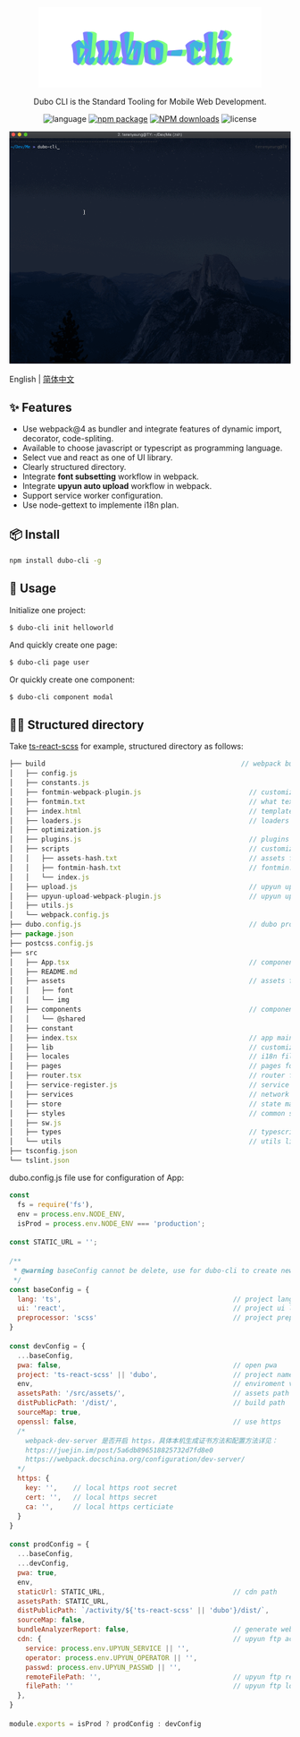 <p align="center">
  <a href="http://ant.design">
    <img width="400" src="./assets/dubo-cli.svg">
  </a>
</p>

<!-- <h1 align="center">Dubo CLI</h1> -->

<div align="center">

Dubo CLI is the Standard Tooling for Mobile Web Development.

 ![language](https://img.shields.io/badge/language-node-gcf.svg) [![npm package](https://img.shields.io/npm/v/dubo-cli.svg?style=flat-square)](https://www.npmjs.com/package/dubo-cli) [![NPM downloads](http://img.shields.io/npm/dm/dubo-cli.svg?style=flat-square)](https://www.npmjs.com/package/dubo-cli) ![license](https://img.shields.io/badge/license-Anti%20996-99ccff.svg)


</div>

![start](./assets/demo.gif)

English | [简体中文](./README-zh_CN.md)

## ✨ Features

- Use webpack@4 as bundler and integrate features of dynamic import, decorator, code-spliting.
- Available to choose javascript or typescript as programming language.
- Select vue and react as one of UI library.
- Clearly structured directory.
- Integrate **font subsetting** workflow in webpack.
- Integrate **upyun auto upload** workflow in webpack.
- Support service worker configuration.
- Use node-gettext to implemente i18n plan.

## 📦 Install

```bash
npm install dubo-cli -g
```

## 🔨 Usage

Initialize one project:

```bash
$ dubo-cli init helloworld
```

And quickly create one page:

```bash
$ dubo-cli page user
```

Or quickly create one component:

```bash
$ dubo-cli component modal
```

## 🤜🏼 Structured directory

Take [ts-react-scss](./examples/ts-react-scss) for example, structured directory as follows:

```js
├── build                                                 // webpack bundler file
│   ├── config.js
│   ├── constants.js
│   ├── fontmin-webpack-plugin.js                           // customize font subsetting plugin
│   ├── fontmin.txt                                         // what text do you want to subset
│   ├── index.html                                          // template file
│   ├── loaders.js                                          // loaders file
│   ├── optimization.js
│   ├── plugins.js                                          // plugins file
│   ├── scripts                                             // customize scripts, use for detact assets variation
│   │   ├── assets-hash.txt                                 // assets folder hash
│   │   ├── fontmin-hash.txt                                // fontmin.txt hash
│   │   └── index.js
│   ├── upload.js                                           // upyun upload script
│   ├── upyun-upload-webpack-plugin.js                      // upyun upload customize plugin
│   ├── utils.js
│   └── webpack.config.js
├── dubo.config.js                                          // dubo project configuration file
├── package.json
├── postcss.config.js
├── src
│   ├── App.tsx                                             // component main entry
│   ├── README.md
│   ├── assets                                              // assets folder for font, img or media
│   │   ├── font
│   │   └── img
│   ├── components                                          // components folder for common component or sub component
│   │   └── @shared
│   ├── constant
│   ├── index.tsx                                           // app main entry
│   ├── lib                                                 // customize library
│   ├── locales                                             // i18n file
│   ├── pages                                               // pages folder for page component
│   ├── router.tsx                                          // router file
│   ├── service-register.js                                 // service worker file
│   ├── services                                            // network io
│   ├── store                                               // state management
│   ├── styles                                              // common style
│   ├── sw.js
│   ├── types                                               // typescript types file here
│   └── utils                                               // utils library
├── tsconfig.json
└── tslint.json
```

dubo.config.js file use for configuration of App:

```js
const
  fs = require('fs'),
  env = process.env.NODE_ENV,
  isProd = process.env.NODE_ENV === 'production';

const STATIC_URL = '';

/**
 * @warning baseConfig cannot be delete, use for dubo-cli to create new page or component
 */
const baseConfig = {
  lang: 'ts',                                           // project language
  ui: 'react',                                          // project ui library
  preprocessor: 'scss'                                  // project preprocessor
}

const devConfig = {
  ...baseConfig,
  pwa: false,                                           // open pwa
  project: 'ts-react-scss' || 'dubo',                   // project name
  env,                                                  // enviroment variable
  assetsPath: '/src/assets/',                           // assets path
  distPublicPath: '/dist/',                             // build path
  sourceMap: true,
  openssl: false,                                       // use https
  /*
    webpack-dev-server 是否开启 https，具体本机生成证书方法和配置方法详见：
    https://juejin.im/post/5a6db896518825732d7fd8e0
    https://webpack.docschina.org/configuration/dev-server/
  */
  https: {
    key: '',    // local https root secret
    cert: '',   // local https secret
    ca: '',     // local https certiciate
  }
}

const prodConfig = {
  ...baseConfig,
  ...devConfig,
  pwa: true,
  env,
  staticUrl: STATIC_URL,                                // cdn path
  assetsPath: STATIC_URL,
  distPublicPath: `/activity/${'ts-react-scss' || 'dubo'}/dist/`,
  sourceMap: false,
  bundleAnalyzerReport: false,                          // generate webpack bundleAnalyzerReport
  cdn: {                                                // upyun ftp account
    service: process.env.UPYUN_SERVICE || '',
    operator: process.env.UPYUN_OPERATOR || '',
    passwd: process.env.UPYUN_PASSWD || '',
    remoteFilePath: '',                                 // upyun ftp remote path
    filePath: ''                                        // upyun ftp local path
  },
}

module.exports = isProd ? prodConfig : devConfig
```
